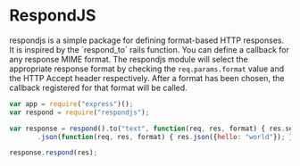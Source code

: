 # RespondJS

respondjs is a simple package for defining format-based HTTP responses. It is inspired
by the ´respond_to´ rails function. You can define a callback for any response MIME format.
The respondjs module will select the appropriate response format by checking the
`req.params.format` value and the HTTP Accept header respectively. After a format has been
chosen, the callback registered for that format will be called.

```javascript
var app = require("express")();
var respond = require("respondjs");

var response = respond().to("text", function(req, res, format) { res.send("hello world"); })
       .json(function(req, res, format) { res.json({hello: "world"}); });

response.respond(res);
```